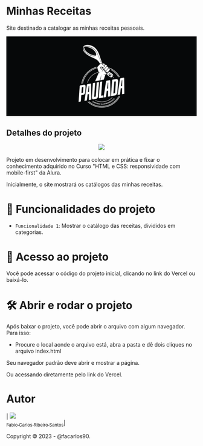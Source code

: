 # Minhas Receitas

Site destinado a catalogar as minhas receitas pessoais.

![](https://github.com/facarlos90/minhas-receitas/blob/main/banner.png?raw=true)

## Detalhes do projeto

<p align="center">
<img src="http://img.shields.io/static/v1?label=STATUS&message=EM%20DESENVOLVIMENTO&color=GREEN&style=for-the-badge"/>
</p>

Projeto em desenvolvimento para colocar em prática e fixar o conhecimento adquirido no Curso "HTML e CSS: responsividade com mobile-first" da Alura. 

Inicialmente, o site mostrará os catálogos das minhas receitas. 

# :hammer: Funcionalidades do projeto

- `Funcionalidade 1`: Mostrar o catálogo das receitas, divididos em categorias.


# 📁 Acesso ao projeto

Você pode acessar o código do projeto inicial, clicando no link do Vercel ou baixá-lo.

# 🛠️ Abrir e rodar o projeto

Após baixar o projeto, você pode abrir o arquivo com algum navegador. Para isso:
  * Procure o local aonde o arquivo está, abra a pasta e dê dois cliques no arquivo index.html

Seu navegador padrão deve abrir e mostrar a página.

Ou acessando diretamente pelo link do Vercel.

# Autor

| [<img src="https://avatars.githubusercontent.com/u/126310044?v=4" width=115><br><sub>Fabio Carlos Ribeiro Santos</sub>](https://github.com/facarlos90)|


Copyright ©️ 2023 - @facarlos90.
 
